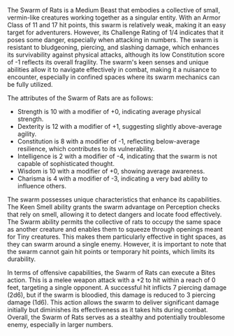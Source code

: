 The Swarm of Rats is a Medium Beast that embodies a collective of small, vermin-like creatures working together as a singular entity. With an Armor Class of 11 and 17 hit points, this swarm is relatively weak, making it an easy target for adventurers. However, its Challenge Rating of 1/4 indicates that it poses some danger, especially when attacking in numbers. The swarm is resistant to bludgeoning, piercing, and slashing damage, which enhances its survivability against physical attacks, although its low Constitution score of -1 reflects its overall fragility. The swarm's keen senses and unique abilities allow it to navigate effectively in combat, making it a nuisance to encounter, especially in confined spaces where its swarm mechanics can be fully utilized.

The attributes of the Swarm of Rats are as follows:
- Strength is 10 with a modifier of +0, indicating average physical strength.
- Dexterity is 12 with a modifier of +1, suggesting slightly above-average agility.
- Constitution is 8 with a modifier of -1, reflecting below-average resilience, which contributes to its vulnerability.
- Intelligence is 2 with a modifier of -4, indicating that the swarm is not capable of sophisticated thought.
- Wisdom is 10 with a modifier of +0, showing average awareness.
- Charisma is 4 with a modifier of -3, indicating a very bad ability to influence others.

The swarm possesses unique characteristics that enhance its capabilities. The Keen Smell ability grants the swarm advantage on Perception checks that rely on smell, allowing it to detect dangers and locate food effectively. The Swarm ability permits the collective of rats to occupy the same space as another creature and enables them to squeeze through openings meant for Tiny creatures. This makes them particularly effective in tight spaces, as they can swarm around a single enemy. However, it is important to note that the swarm cannot gain hit points or temporary hit points, which limits its durability.

In terms of offensive capabilities, the Swarm of Rats can execute a Bites action. This is a melee weapon attack with a +2 to hit within a reach of 0 feet, targeting a single opponent. A successful hit inflicts 7 piercing damage (2d6), but if the swarm is bloodied, this damage is reduced to 3 piercing damage (1d6). This action allows the swarm to deliver significant damage initially but diminishes its effectiveness as it takes hits during combat. Overall, the Swarm of Rats serves as a stealthy and potentially troublesome enemy, especially in larger numbers.